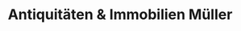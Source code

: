 ---
title: "Antiquitäten & Immobilien Müller"
url: /zwickau/antiquitaeten-und-immobilien-mueller/
shop: Antiquitäten
---